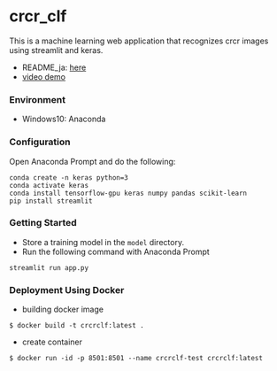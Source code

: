 # crcr_clf
This is a machine learning web application that recognizes crcr images using streamlit and keras.  
- README_ja: [here](README_ja.md)
- [video demo](https://twitter.com/irisuinwl/status/1298259707602202625)

### Environment

- Windows10: Anaconda

### Configuration

Open Anaconda Prompt and do the following:

```
conda create -n keras python=3
conda activate keras
conda install tensorflow-gpu keras numpy pandas scikit-learn
pip install streamlit
```

### Getting Started

- Store a training model in the `model` directory.
- Run the following command with Anaconda Prompt

```
streamlit run app.py
```

### Deployment Using Docker

- building docker image

```
$ docker build -t crcrclf:latest .
```

- create container

```
$ docker run -id -p 8501:8501 --name crcrclf-test crcrclf:latest
```
